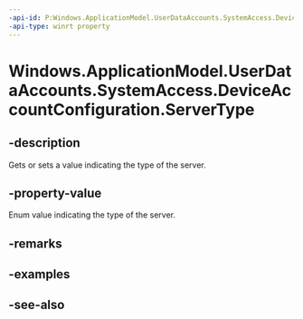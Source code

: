 ```yaml
---
-api-id: P:Windows.ApplicationModel.UserDataAccounts.SystemAccess.DeviceAccountConfiguration.ServerType
-api-type: winrt property
---
```


<!-- Property syntax
public Windows.ApplicationModel.UserDataAccounts.SystemAccess.DeviceAccountServerType ServerType { get;  set; }
-->

# Windows.ApplicationModel.UserDataAccounts.SystemAccess.DeviceAccountConfiguration.ServerType

## -description
Gets or sets a value indicating the type of the server.

## -property-value
Enum value indicating the type of the server.

## -remarks

## -examples

## -see-also
